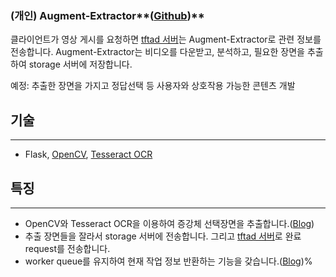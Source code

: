 
### **(개인)** Augment-Extractor**([Github](https://github.com/bnbnac/augment-extractor))**

클라이언트가 영상 게시를 요청하면 [tftad 서버](https://github.com/bnbnac/tftad)는 Augment-Extractor로 관련 정보를 전송합니다. Augment-Extractor는 비디오를 다운받고, 분석하고, 필요한 장면을 추출하여 storage 서버에 저장합니다.

예정: 추출한 장면을 가지고 정답선택 등 사용자와 상호작용 가능한 콘텐츠 개발

## 기술

---
- Flask, [OpenCV](https://github.com/opencv/opencv), [Tesseract OCR](https://github.com/tesseract-ocr/tesseract)

## 특징

---
- OpenCV와 Tesseract OCR을 이용하여 증강체 선택장면을 추출합니다.([Blog](https://velog.io/@bnbnac/OpenCV%EC%99%80-Tesseract-OCR%EC%9D%84-%EC%9D%B4%EC%9A%A9%ED%95%98%EC%97%AC-%EC%A6%9D%EA%B0%95%EC%B2%B4-%EC%84%A0%ED%83%9D%EC%9E%A5%EB%A9%B4-%EC%B6%94%EC%B6%9C%ED%95%98%EA%B8%B0))
- 추출 장면들을 잘라서 storage 서버에 전송합니다. 그리고 [tftad 서버](https://github.com/bnbnac/tftad)로 완료 request를 전송합니다.
- worker queue를 유지하여 현재 작업 정보 반환하는 기능을 갖습니다.([Blog](https://velog.io/@bnbnac/worker-queue%EB%A5%BC-%EC%9C%A0%EC%A7%80%ED%95%98%EC%97%AC-%ED%98%84%EC%9E%AC-%EC%9E%91%EC%97%85-%EC%A0%95%EB%B3%B4-%EB%B0%98%ED%99%98%ED%95%98%EA%B8%B0))%